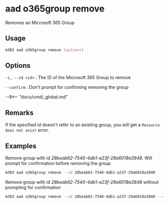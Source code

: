 # aad o365group remove

Removes an Microsoft 365 Group

## Usage

```sh
m365 aad o365group remove [options]
```

## Options

`-i, --id <id>`
: The ID of the Microsoft 365 Group to remove

`--confirm`
: Don't prompt for confirming removing the group

--8<-- "docs/cmd/_global.md"

## Remarks

If the specified _id_ doesn't refer to an existing group, you will get a `Resource does not exist` error.

## Examples

Remove group with id _28beab62-7540-4db1-a23f-29a6018a3848_. Will prompt for confirmation before removing the group

```sh
m365 aad o365group remove --id 28beab62-7540-4db1-a23f-29a6018a3848
```

Remove group with id _28beab62-7540-4db1-a23f-29a6018a3848_ without prompting for confirmation

```sh
m365 aad o365group remove --id 28beab62-7540-4db1-a23f-29a6018a3848 --confirm
```